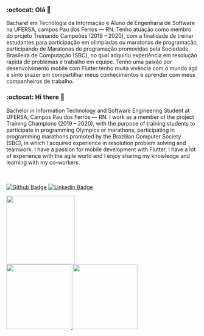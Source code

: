 ### :octocat: Olá 👋

Bacharel em Tecnologia da Informação e Aluno de Engenharia de Software na UFERSA, campos Pau dos Ferros — RN. Tenho atuação como membro do projeto Treinando Campeões (2019 – 2020), com a finalidade de treinar estudantes para participação em olimpíadas ou maratonas de programação, participando de Maratonas de programação promovidas pela Sociedade Brasileira de Computação (SBC), no qual adquiriu experiência em resolução rápida de problemas e trabalho em equipe. Tenho uma paixão por desenvolvimento mobile com Flutter tenho muita vivência com o mundo ágil e sinto prazer em compartilhar meus conhecimentos e aprender com meus companheiros de trabalho.

### :octocat: Hi there 👋

Bachelor in Information Technology and Software Engineering Student at UFERSA, Campos Pau dos Ferros — RN. I work as a member of the project Training Champions (2019 – 2020), with the purpose of training students to participate in programming Olympics or marathons, participating in programming marathons promoted by the Brazilian Computer Society (SBC), in which I acquired experience in resolution problem solving and teamwork. I have a passion for mobile development with Flutter, I have a lot of experience with the agile world and I enjoy sharing my knowledge and learning with my co-workers.
 
 <br> <br> [![Github Badge](https://img.shields.io/badge/GitHub-100000?style=for-the-badge&logo=github&logoColor=white&link=https://github.com/Sthaynny/Sthaynny)](https://github.com/Sthaynny) 
 <ls> [![Linkedin Badge](https://img.shields.io/badge/LinkedIn-0077B5?style=for-the-badge&logo=linkedin&logoColor=white&link=https://www.linkedin.com/in/igor-sthaynny/)](https://www.linkedin.com/in/igor-sthaynny/)

<div>
  <a href="https://github.com/Sthaynny">
  <img height="180em" src="https://user-images.githubusercontent.com/46109133/134026076-13c15b5b-c699-44ce-8a53-f9f168c96f3c.png"/>
  <br/>
  <img height="170em" src="https://github-readme-stats.vercel.app/api?username=Sthaynny&show_icons=true&theme=dark&include_all_commits=true&count_private=true"/>
  <img height="170em" src="https://github-readme-stats.vercel.app/api/top-langs/?username=Sthaynny&layout=compact&langs_count=7&theme=dark"/>
</div>
<!--
**Sthaynny/Sthaynny** is a ✨ _special_ ✨ repository because its `README.md` (this file) appears on your GitHub profile.

Here are some ideas to get you started:

- 🔭 I’m currently working on ...
- 🌱 I’m currently learning ...
- 👯 I’m looking to collaborate on ...
- 🤔 I’m looking for help with ...
- 💬 Ask me about ...
- 📫 How to reach me: ...
- 😄 Pronouns: ...
- ⚡ Fun fact: ...
-->
